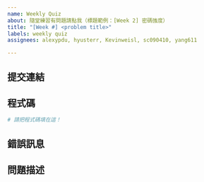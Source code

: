 ```yaml
---
name: Weekly Quiz
about: 隨堂練習有問題請點我（標題範例：[Week 2] 密碼強度）
title: "[Week #] <problem title>"
labels: weekly quiz
assignees: alexypdu, hyusterr, Kevinweisl, sc090410, yang611

---
```


## 提交連結
<!--
在批改系統上作答的同學請填寫提交連結，若無則請留空。
如何取得提交連結請參閱：https://i.imgur.com/bR05nXU.png
-->


## 程式碼
<!--
請填入你的程式碼並注意縮排（若有提交資訊可留空）。
請勿上傳螢幕截圖！
-->

```python
# 請把程式碼填在這！
```

## 錯誤訊息
<!-- 若有錯誤訊息請提供截圖，若無則請留空。 -->


## 問題描述
<!-- 請簡單敘述一下你的問題，並盡量附上你的解題思路。 -->
